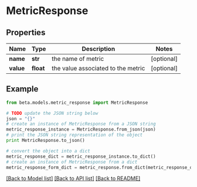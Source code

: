 # MetricResponse


## Properties
Name | Type | Description | Notes
------------ | ------------- | ------------- | -------------
**name** | **str** | the name of metric | [optional] 
**value** | **float** | the value associated to the metric | [optional] 

## Example

```python
from beta.models.metric_response import MetricResponse

# TODO update the JSON string below
json = "{}"
# create an instance of MetricResponse from a JSON string
metric_response_instance = MetricResponse.from_json(json)
# print the JSON string representation of the object
print MetricResponse.to_json()

# convert the object into a dict
metric_response_dict = metric_response_instance.to_dict()
# create an instance of MetricResponse from a dict
metric_response_form_dict = metric_response.from_dict(metric_response_dict)
```
[[Back to Model list]](../README.md#documentation-for-models) [[Back to API list]](../README.md#documentation-for-api-endpoints) [[Back to README]](../README.md)


